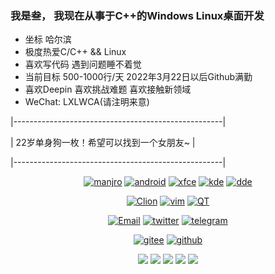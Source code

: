 ### 我是叁， 我现在从事于C++的Windows Linux桌面开发

- 坐标 哈尔滨
- 极度热爱C/C++ && Linux
- 喜欢写代码 遇到问题睡不着觉
- 当前目标 500-1000行/天 2022年3月22日以后Github满勤
- 喜欢Deepin 喜欢挑战难题 喜欢接触新领域
- WeChat: LXLWCA(请注明来意)

|----------------------------------------------------|

|      22岁单身狗一枚！希望可以找到一个女朋友~      |

|----------------------------------------------------|

<div align="center">
  
[![manjro](https://img.shields.io/badge/OS-Manjaro-green?style=flat-square&logo=manjaro)](https://manjaro.org/)
[![android](https://img.shields.io/badge/OS-Android-blue?style=flat-square&logo=android)](https://www.android.com/)
[![xfce](https://img.shields.io/badge/DE-Xfce-blue?style=flat-square&logo=xfce)](https://www.xfce.org/)
[![kde](https://img.shields.io/badge/DE-kde-blue?style=flat-square&logo=kde)](https://kde.org/)
[![dde](https://img.shields.io/badge/DE-DDE-blue?style=flat-square&logo=deepin)](https://www.deepin.org)
  
[![Clion](https://img.shields.io/badge/IDE-Clion-blue?style=flat-square&logo=clion)](https://www.jetbrains.com/zh-cn/clion/)
[![vim](https://img.shields.io/badge/IDE-Vim-blue?style=flat-square&logo=vim)](https://www.vim.org/)
[![QT](https://img.shields.io/badge/IDE-QTCreator-blue?style=flat-square&logo=qt)](https://qt.io/)

[![Email](https://img.shields.io/badge/EMail-liuhuan@dthree.cn-green?style=flat-square&logo=gmail)](mailto:liuhuan@dthree.cn)
[![twitter](https://img.shields.io/badge/Twitter-dthree0125-blue?style=flat-square&logo=twitter)](https://twitter.com/dthree0125)
[![telegram](https://img.shields.io/badge/Telegram-dthree523-blue?style=flat-square&logo=telegram)](https://t.me/dthree523)

[![gitee](https://img.shields.io/badge/Gitee-Lutio0215-red?style=flat-square&logo=gitee)](https://gitee.com/Lutio0215)
[![github](https://img.shields.io/badge/GitHub-DthRee523-black?style=flat-square&logo=github)](https://github.com/DthRee523)

</div>
  
<div align="center">
	<img src="https://github-profile-summary-cards.vercel.app/api/cards/profile-details?username=Dthree523&theme=nord_bright" />
	<img src="https://github-profile-summary-cards.vercel.app/api/cards/repos-per-language?username=Dthree523&theme=nord_bright" />
	<img src="https://github-profile-summary-cards.vercel.app/api/cards/most-commit-language?username=Dthree523&theme=nord_bright" />
	<img src="https://github-profile-summary-cards.vercel.app/api/cards/stats?username=Dthree523&theme=nord_bright"/>
	<img src="https://github-profile-summary-cards.vercel.app/api/cards/productive-time?username=Dthree523&theme=nord_bright" />
</div>
